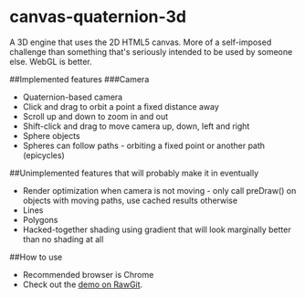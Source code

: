 # canvas-quaternion-3d
A 3D engine that uses the 2D HTML5 canvas. More of a self-imposed challenge than something that's seriously intended to be used by someone else. WebGL is better.

##Implemented features
###Camera
* Quaternion-based camera
* Click and drag to orbit a point a fixed distance away
* Scroll up and down to zoom in and out
* Shift-click and drag to move camera up, down, left and right
* Sphere objects
* Spheres can follow paths - orbiting a fixed point or another path (epicycles)

##Unimplemented features that will probably make it in eventually
* Render optimization when camera is not moving - only call preDraw() on objects with moving paths, use cached results otherwise
* Lines
* Polygons
* Hacked-together shading using gradient that will look marginally better than no shading at all

##How to use
* Recommended browser is Chrome
* Check out the [demo on RawGit](https://rawgit.com/jasperchapmanblack/canvas-quaternion-3d/master/mainpage.html).